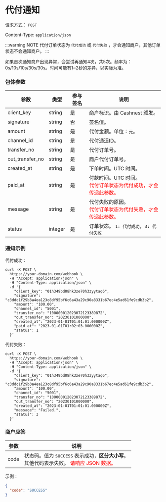 # 代付通知

请求方式： `POST`

Content-Type: `application/json`

:::warning NOTE
代付订单状态为 `代付成功` 或 `代付失败` ，才会通知商户，其他订单状态不会通知商户。
:::

如果首次通知商户出现异常，会尝试再通知4次，共5次。频率为：0s/10s/10s/30s/30s。时间可能有1~2秒的差异，以实际为准。

### 包体参数 <Badge type="tip" text="Body" vertical="top" />

| 参数              | 类型      | 参与签名 | 说明                                                                   |
|-----------------|---------|------|----------------------------------------------------------------------|
| client_key      | string  | 是    | 商户标识。由 Cashnest 颁发。                                                        |
| signature       | string  | 否    | 签名值。                                                                 |
| amount          | string  | 是    | 代付金额。单位：`元`。                                                         |
| channel_id      | string  | 是    | 代付通道ID。                                                              |
| transfer_no     | string  | 是    | 代付订单号。                                                               |
| out_transfer_no | string  | 是    | 商户代付订单号。                                                             |
| created_at      | string  | 是    | 下单时间。UTC 时间。                                                         |
| paid_at         | string  | 是    | 付款时间。UTC 时间。<br><span style="color: red">代付订单状态为代付成功，才会传递此参数。</span> |
| message         | string  | 是    | 代付失败的原因。<br><span style="color: red">代付订单状态为代付失败，才会传递此参数。</span>     |
| status          | integer | 是    | 订单状态。 `1: 代付成功, 3: 代付失败`                                             |

### 通知示例

代付成功：

```shell{11,14}
curl -X POST \
  https://your-domain.com/webhook \
  -H "Accept: application/json" \
  -H "Content-Type: application/json" \
  -d '{
    "client_key": "01h349bd08hk3ze70h3zyytaq6",
    "signature": "c3ddc1f29b3a4ea123c8df95bf6c6a43a29c90a8331b67ec4e5ad61fe9cdb3b2",
    "amount": "100.00",
    "channel_id": "5001",
    "transfer_no": "100000012023072123389872",
    "out_transfer_no": "20230101000000",
    "created_at": "2023-01-01T01:01:01.000000Z",
    "paid_at": "2023-01-01T01:02:03.000000Z",
    "status": 1
  }'
```

代付失败：

```shell{11,13,14}
curl -X POST \
  https://your-domain.com/webhook \
  -H "Accept: application/json" \
  -H "Content-Type: application/json" \
  -d '{
    "client_key": "01h349bd08hk3ze70h3zyytaq6",
    "signature": "c3ddc1f29b3a4ea123c8df95bf6c6a43a29c90a8331b67ec4e5ad61fe9cdb3b2",
    "amount": "100.00",
    "channel_id": "5001",
    "transfer_no": "100000012023072123389872",
    "out_transfer_no": "20230101000000",
    "created_at": "2023-01-01T01:01:01.000000Z",
    "message": "Failed.",
    "status": 3
  }'
```

### 商户应答

| 参数   | 说明                                                                                         |
|------|--------------------------------------------------------------------------------------------|
| code | 状态码。值为 `SUCCESS` 表示成功，**区分大小写**。<br>其他代码表示失败。 <span style="color: red">请响应 JSON 数据。</span> |

示例：

```json
{
  "code": "SUCCESS"
}
```
